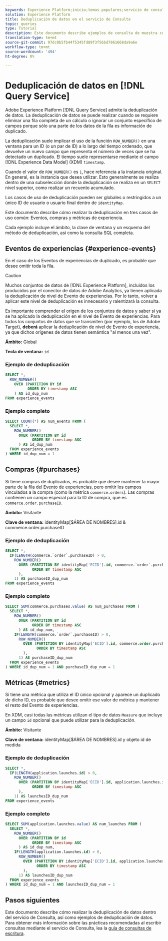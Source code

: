 ```yaml
---
keywords: Experience Platform;inicio;temas populares;servicio de consulta;servicio de Consulta;deduplicación de datos;deduplicación;
solution: Experience Platform
title: Deduplicación de datos en el servicio de Consulta
topic: queries
type: Tutorial
description: Este documento describe ejemplos de consulta de muestra completa y subselección para anular la duplicación de tres casos de uso común Eventos de experiencia, compras y métricas.
translation-type: tm+mt
source-git-commit: 97dc0b5fb44f5345fd89f3f56bd7861668da9a6e
workflow-type: tm+mt
source-wordcount: '494'
ht-degree: 0%

---
```



# Deduplicación de datos en [!DNL Query Service]

Adobe Experience Platform [!DNL Query Service] admite la deduplicación de datos. La deduplicación de datos se puede realizar cuando se requiere eliminar una fila completa de un cálculo o ignorar un conjunto específico de campos porque sólo una parte de los datos de la fila es información de duplicado.

La deduplicación suele implicar el uso de la función `ROW_NUMBER()` en una ventana para un ID (o un par de ID) a lo largo del tiempo ordenado, que devuelve un nuevo campo que representa el número de veces que se ha detectado un duplicado. El tiempo suele representarse mediante el campo [!DNL Experience Data Model] (XDM) `timestamp`.

Cuando el valor de `ROW_NUMBER()` es `1`, hace referencia a la instancia original. En general, es la instancia que desea utilizar. Esto generalmente se realiza dentro de una subselección donde la deduplicación se realiza en un `SELECT` nivel superior, como realizar un recuento acumulado.

Los casos de uso de deduplicación pueden ser globales o restringidos a un único ID de usuario o usuario final dentro de `identityMap`.

Este documento describe cómo realizar la deduplicación en tres casos de uso común: Eventos, compras y métricas de experiencia.

Cada ejemplo incluye el ámbito, la clave de ventana y un esquema del método de deduplicación, así como la consulta SQL completa.

## Eventos de experiencias {#experience-events}

En el caso de los Eventos de experiencias de duplicado, es probable que desee omitir toda la fila.

>[!CAUTION]
>
>Muchos conjuntos de datos de [!DNL Experience Platform], incluidos los producidos por el conector de datos de Adobe Analytics, ya tienen aplicada la deduplicación de nivel de Evento de experiencias. Por lo tanto, volver a aplicar este nivel de deduplicación es innecesario y ralentizará la consulta.
>
>Es importante comprender el origen de los conjuntos de datos y saber si ya se ha aplicado la deduplicación en el nivel de Evento de experiencias. Para todos los conjuntos de datos que se transmiten (por ejemplo, los de Adobe Target), **deberá** aplicar la deduplicación de nivel de Evento de experiencia, ya que dichos orígenes de datos tienen semántica &quot;al menos una vez&quot;.

**Ámbito:** Global

**Tecla de ventana:** `id`

### Ejemplo de deduplicación

```sql
SELECT *,
  ROW_NUMBER()
    OVER (PARTITION BY id
          ORDER BY timestamp ASC
    ) AS id_dup_num
FROM experience_events
```

### Ejemplo completo

```sql
SELECT COUNT(*) AS num_events FROM (
  SELECT *,
    ROW_NUMBER()
      OVER (PARTITION BY id
            ORDER BY timestamp ASC
      ) AS id_dup_num
  FROM experience_events
) WHERE id_dup_num = 1
```

## Compras {#purchases}

Si tiene compras de duplicados, es probable que desee mantener la mayor parte de la fila del Evento de experiencias, pero omitir los campos vinculados a la compra (como la métrica `commerce.orders`). Las compras contienen un campo especial para la ID de compra, que es `commerce.order.purchaseID`.

**Ámbito:** Visitante

**Clave de ventana:** identityMap[$ÁREA DE NOMBRES].id &amp; commerce.order.purchaseID

### Ejemplo de deduplicación

```sql
SELECT *,
  IF(LENGTH(commerce.`order`.purchaseID) > 0,
    ROW_NUMBER()
      OVER (PARTITION BY identityMap['ECID'].id, commerce.`order`.purchaseID
            ORDER BY timestamp ASC
      ),
    1) AS purchaseID_dup_num
FROM experience_events
```

### Ejemplo completo

```sql
SELECT SUM(commerce.purchases.value) AS num_purchases FROM (
  SELECT *,
    ROW_NUMBER()
      OVER (PARTITION BY id
            ORDER BY timestamp ASC
      ) AS id_dup_num,
    IF(LENGTH(commerce.`order`.purchaseID) > 0,
      ROW_NUMBER()
        OVER (PARTITION BY identityMap['ECID'].id, commerce.order.purchaseID
              ORDER BY timestamp ASC
        ),
      1) AS purchaseID_dup_num
  FROM experience_events
) WHERE id_dup_num = 1 AND purchaseID_dup_num = 1
```

## Métricas {#metrics}

Si tiene una métrica que utiliza el ID único opcional y aparece un duplicado de dicho ID, es probable que desee omitir ese valor de métrica y mantener el resto del Evento de experiencias.

En XDM, casi todas las métricas utilizan el tipo de datos `Measure` que incluye un campo `id` opcional que puede utilizar para la deduplicación.

**Ámbito:** Visitante

**Clave de ventana:** identityMap[$ÁREA DE NOMBRES].id y objeto id de medida

### Ejemplo de deduplicación

```sql
SELECT *,
  IF(LENGTH(application.launches.id) > 0,
    ROW_NUMBER()
      OVER (PARTITION BY identityMap['ECID'].id, application.launches.id
            ORDER BY timestamp ASC
      ),
    1) AS launchesID_dup_num
FROM experience_events
```

### Ejemplo completo

```sql
SELECT SUM(application.launches.value) AS num_launches FROM (
  SELECT *,
    ROW_NUMBER()
      OVER (PARTITION BY id
            ORDER BY timestamp ASC
      ) AS id_dup_num,
    IF(LENGTH(application.launches.id) > 0,
      ROW_NUMBER()
        OVER (PARTITION BY identityMap['ECID'].id, application.launches.id
              ORDER BY timestamp ASC
        ),
      1) AS launchesID_dup_num
  FROM experience_events
) WHERE id_dup_num = 1 AND launchesID_dup_num = 1
```

## Pasos siguientes

Este documento describe cómo realizar la deduplicación de datos dentro del servicio de Consulta, así como ejemplos de deduplicación de datos. Para obtener más información sobre las prácticas recomendadas al escribir consultas mediante el servicio de Consulta, lea la [guía de consultas de escritura](./writing-queries.md).